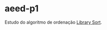 # aeed-p1

Estudo do algoritmo de ordenação [Library Sort](https://en.wikipedia.org/wiki/Library_sort).
